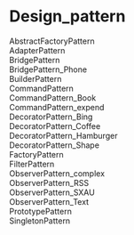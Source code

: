 # Design_pattern

AbstractFactoryPattern<br>
AdapterPattern<br>
BridgePattern<br>
BridgePattern_Phone<br>
BuilderPattern<br>
CommandPattern<br>
CommandPattern_Book<br>
CommandPattern_expend<br>
DecoratorPattern_Bing<br>
DecoratorPattern_Coffee<br>
DecoratorPattern_Hamburger<br>
DecoratorPattern_Shape<br>
FactoryPattern<br>
FilterPattern<br>
ObserverPattern_complex<br>
ObserverPattern_RSS<br>
ObserverPattern_SXAU<br>
ObserverPattern_Text<br>
PrototypePattern<br>
SingletonPattern<br>